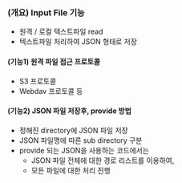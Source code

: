 ### (개요) Input File 기능
- 원격 / 로컬 텍스트파일 read
- 텍스트파일 처리하여 JSON 형태로 저장

#### (기능1) 원격 파일 접근 프로토콜
- S3 프로토콜
- Webdav 프로토콜 등

#### (기능2) JSON 파일 저장후, provide 방법
- 정해진 directory에 JSON 파일 저장
- JSON 파일명에 따른 sub directory 구분
- provide 되는 JSON을 사용하는 코드에서는
  - JSON 파일 전체에 대한 경로 리스트를 이용하여,
  - 모든 파일에 대한 처리 진행  
